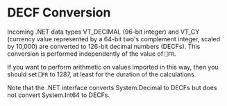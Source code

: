 # DECF Conversion

Incoming .NET data types VT_DECIMAL (96-bit integer) and VT_CY (currency value represented by a 64-bit two's complement integer, scaled by 10,000) are converted to 126-bit decimal numbers (DECFs). This conversion is performed independently of the value of `⎕FR`.

If you want to perform arithmetic on values imported in this way, then you should set `⎕FR` to 1287, at least for the duration of the calculations.

Note that the .NET interface converts System.Decimal to DECFs but does not convert System.Int64 to DECFs.
